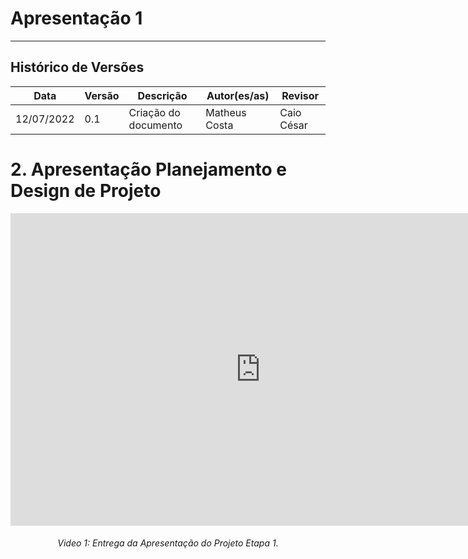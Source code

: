 # Apresentação 1
***

## Histórico de Versões

**Data** | **Versão** | **Descrição** | **Autor(es/as)** | **Revisor**
--- | --- | --- | --- | ---
12/07/2022 | 0.1 | Criação do documento | Matheus Costa | Caio César

# 2. Apresentação Planejamento e Design de Projeto
<iframe width="800" height="500" src="https://www.youtube.com/watch?v=rwGmm34f7cU&ab_channel=CaioOliveira" title="YouTube video player" frameborder="0" allow="accelerometer; autoplay; clipboard-write; encrypted-media; gyroscope; picture-in-picture" allowfullscreen></iframe>
<h6 align = "center">Video 1: Entrega da Apresentação do Projeto Etapa 1. </h6>
